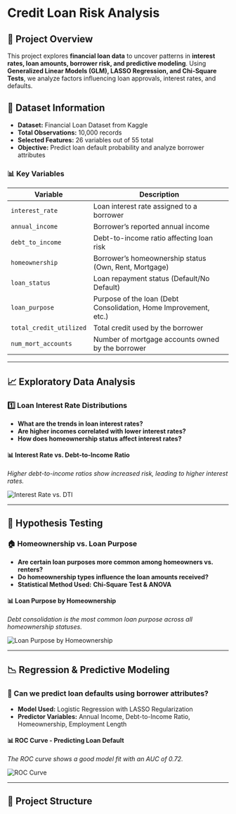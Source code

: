 # **Credit Loan Risk Analysis**

## 📌 **Project Overview**
This project explores **financial loan data** to uncover patterns in **interest rates, loan amounts, borrower risk, and predictive modeling**. Using **Generalized Linear Models (GLM), LASSO Regression, and Chi-Square Tests**, we analyze factors influencing loan approvals, interest rates, and defaults.

## 📂 **Dataset Information**
- **Dataset:** Financial Loan Dataset from Kaggle
- **Total Observations:** 10,000 records
- **Selected Features:** 26 variables out of 55 total
- **Objective:** Predict loan default probability and analyze borrower attributes

### **📊 Key Variables**
| Variable                     | Description |
|------------------------------|------------|
| `interest_rate`              | Loan interest rate assigned to a borrower |
| `annual_income`              | Borrower’s reported annual income |
| `debt_to_income`             | Debt-to-income ratio affecting loan risk |
| `homeownership`              | Borrower’s homeownership status (Own, Rent, Mortgage) |
| `loan_status`                | Loan repayment status (Default/No Default) |
| `loan_purpose`               | Purpose of the loan (Debt Consolidation, Home Improvement, etc.) |
| `total_credit_utilized`      | Total credit used by the borrower |
| `num_mort_accounts`         | Number of mortgage accounts owned by the borrower |

---

## 📈 **Exploratory Data Analysis**
### **1️⃣ Loan Interest Rate Distributions**
- **What are the trends in loan interest rates?**
- **Are higher incomes correlated with lower interest rates?**
- **How does homeownership status affect interest rates?**

#### **📊 Interest Rate vs. Debt-to-Income Ratio**
*Higher debt-to-income ratios show increased risk, leading to higher interest rates.*

![Interest Rate vs. DTI](images/InterestRate_DTI.png)

---

## **📑 Hypothesis Testing**
### **🏠 Homeownership vs. Loan Purpose**
- **Are certain loan purposes more common among homeowners vs. renters?**
- **Do homeownership types influence the loan amounts received?**
- **Statistical Method Used:** **Chi-Square Test & ANOVA**

#### **📊 Loan Purpose by Homeownership**
*Debt consolidation is the most common loan purpose across all homeownership statuses.*

![Loan Purpose by Homeownership](images/LoanPurpose_Homeownership.png)

---

## **📉 Regression & Predictive Modeling**
### **🔮 Can we predict loan defaults using borrower attributes?**
- **Model Used:** Logistic Regression with LASSO Regularization
- **Predictor Variables:** Annual Income, Debt-to-Income Ratio, Homeownership, Employment Length

#### **📊 ROC Curve - Predicting Loan Default**
*The ROC curve shows a good model fit with an AUC of 0.72.*

![ROC Curve](images/ROC_Curve.png)

---

## **📁 Project Structure**
